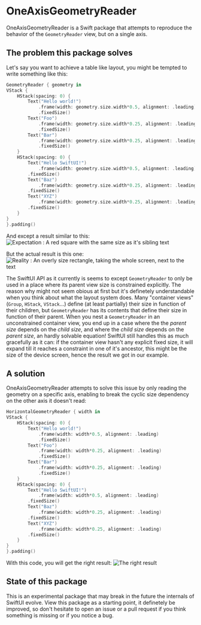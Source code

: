 # OneAxisGeometryReader

OneAxisGeometryReader is a Swift package that attempts to reproduce the behavior of the `GeometryReader` view, but on a single axis.

## The problem this package solves
Let's say you want to achieve a table like layout, you might be tempted to write something like this:
```swift
GeometryReader { geometry in
VStack {
    HStack(spacing: 0) {
        Text("Hello world!")
            .frame(width: geometry.size.width*0.5, alignment: .leading)
            .fixedSize()
        Text("Foo")
            .frame(width: geometry.size.width*0.25, alignment: .leading)
            .fixedSize()
        Text("Bar")
            .frame(width: geometry.size.width*0.25, alignment: .leading)
            .fixedSize()
    }
    HStack(spacing: 0) {
        Text("Hello SwiftUI!")
            .frame(width: geometry.size.width*0.5, alignment: .leading)
        .fixedSize()
        Text("Baz")
            .frame(width: geometry.size.width*0.25, alignment: .leading)
        .fixedSize()
        Text("XYZ")
            .frame(width: geometry.size.width*0.25, alignment: .leading)
        .fixedSize()
    }                
}
}.padding()
```

And except a result similar to this:
![Expectation : A red square with the same size as it's sibling text](https://raw.githubusercontent.com/adtrevor/OneAxisGeometryReader/master/readme_ressources/horizontalgeometryreader.png)

But the actual result is this one:
![Reality : An overly size rectangle, taking the whole screen, next to the text](https://raw.githubusercontent.com/adtrevor/OneAxisGeometryReader/master/readme_ressources/geometryreader.png)

The SwiftUI API as it currently is seems to except `GeometryReader` to only be used in a place where its parent view size is constrained explicitly.
The reason why might not seem obious at first but it's definetely understandable when you think about what the layout system does. Many "container views" (`Group`, `HStack`, `VStack`...) define (at least partially) their size  in function of their children, but `GeometryReader` has its contents that define their size in function of their parent. When you nest a `GeometryReader` in an unconstrained container view, you end up in a case where the the *parent size* depends on the *child size*, and where the *child size* depends on the *parent size*, an hardly solvable equation!
SwiftUI still handles this as much gracefully as it can: if the container view hasn't any explicit fixed size, it will expand till it reaches a constraint in one of it's ancestor, this might be the size of the device screen, hence the result we got in our example.

## A solution
OneAxisGeometryReader attempts to solve this issue by only reading the geometry on a specific axis, enabling to break the cyclic size dependency on the other axis it doesn't read:
```swift
HorizontalGeometryReader { width in
VStack {
    HStack(spacing: 0) {
        Text("Hello world!")
            .frame(width: width*0.5, alignment: .leading)
            .fixedSize()
        Text("Foo")
            .frame(width: width*0.25, alignment: .leading)
            .fixedSize()
        Text("Bar")
            .frame(width: width*0.25, alignment: .leading)
            .fixedSize()
    }
    HStack(spacing: 0) {
        Text("Hello SwiftUI!")
            .frame(width: width*0.5, alignment: .leading)
        .fixedSize()
        Text("Baz")
            .frame(width: width*0.25, alignment: .leading)
        .fixedSize()
        Text("XYZ")
            .frame(width: width*0.25, alignment: .leading)
        .fixedSize()
    }                
}
}.padding()
```
With this code, you will get the right result:
![The right result](https://raw.githubusercontent.com/adtrevor/OneAxisGeometryReader/master/readme_ressources/horizontalgeometryreader.png)


## State of this package
This is an experimental package that may break in the future the internals of SwiftUI evolve.
View this package as a starting point, it definetely be improved, so don't hesitate to open an issue or a pull request if you think something is missing or if you notice a bug.
